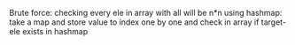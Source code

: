 
Brute force:
  checking every ele in array with all will be n*n
using hashmap:
  take a map and store value to index one by one and check in array if target-ele exists in hashmap
